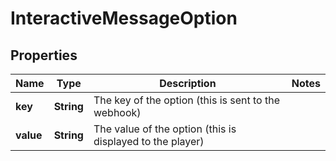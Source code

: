 
# InteractiveMessageOption

## Properties
Name | Type | Description | Notes
------------ | ------------- | ------------- | -------------
**key** | **String** | The key of the option (this is sent to the webhook) | 
**value** | **String** | The value of the option (this is displayed to the player) | 



